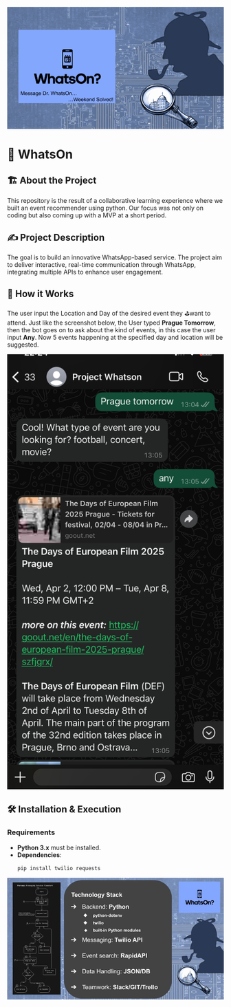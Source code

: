 ![Logo](assets/WhatsOn_cover.png)


# 🚀 WhatsOn  

## 🏗 About the Project  
This repository is the result of a collaborative learning experience where we built an event recommender using python.
Our focus was not only on coding but also coming up with a MVP at a short period.  

## ✍️ Project Description

The goal is to build an innovative WhatsApp-based service. The project aim to deliver interactive, real-time communication through WhatsApp, integrating multiple APIs to enhance user engagement.

## 🚀 How it Works
The user input the Location and Day of the desired event they ⛳️want to attend. Just like the screenshot below, the User typed **Prague Tomorrow**, then the bot goes on to ask about the kind of events, in this case the user input **Any**. Now 5 events happening at the specified day and location will be suggested.


![Logo](assets/App_response.jpg)

## 🛠️ Installation & Execution

### **Requirements**
- **Python 3.x** must be installed.
- **Dependencies**:
  ```sh
  pip install twilio requests
  ```
![Logo](assets/tech_stack.jpg)

